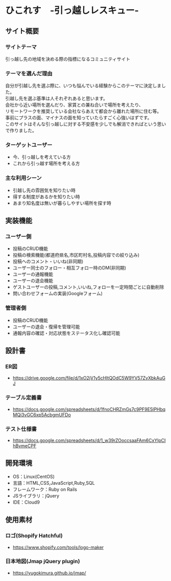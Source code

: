 # ひこれす　-引っ越しレスキュー-

## サイト概要
### サイトテーマ
引っ越し先の地域を決める際の指標になるコミュニティサイト

### テーマを選んだ理由
自分が引越し先を選ぶ際に、いつも悩んでいる経験からこのテーマに決定しました。<br>
引越し先を選ぶ基準は人それぞれあると思います。<br>
会社から近い場所を選んだり、家賃との兼ね合いで場所を考えたり、<br>
リモートワークを推奨している会社ならあえて都会から離れた場所に住む等。<br>
事前にプラスの面、マイナスの面を知っていたらすごく心強いはずです。<br>
このサイトはそんな引っ越しに対する不安感を少しでも解消できればという思いで作りました。

### ターゲットユーザー
- 今、引っ越しを考えている方
- これから引っ越す場所を考える方

### 主な利用シーン
- 引越し先の雰囲気を知りたい時
- 得する制度があるかを知りたい時
- あまり知名度は無いが暮らしやすい場所を探す時

## 実装機能
### ユーザー側
- 投稿のCRUD機能
- 投稿の検索機能(都道府県名,市区町村名,投稿内容での絞り込み)
- 投稿へのコメント・いいね(非同期)
- ユーザー同士のフォロー・相互フォロー時のDM(非同期)
- ユーザーの通報機能
- ユーザーの退会機能
- ゲストユーザーの投稿,コメント,いいね,フォローを一定時間ごとに自動削除
- 問い合わせフォームの実装(Googleフォーム)

### 管理者側
- 投稿のCRUD機能
- ユーザーの退会・復帰を管理可能
- 通報内容の確認・対応状態をステータス化し確認可能

## 設計書
### ER図
- https://drive.google.com/file/d/1xO2jV1y5cHltQOdC5W9YV57ZvXbkAuGJ

### テーブル定義書
- https://docs.google.com/spreadsheets/d/1fnoCHRZmGs7c9PF9E5lPHbqMQi3vGC6xp5AcbgmUFDo

### テスト仕様書
- https://docs.google.com/spreadsheets/d/1_w39rZOoccsaaFAm6CxYlpCIhBvmeCPF

## 開発環境
- OS：Linux(CentOS)
- 言語：HTML,CSS,JavaScript,Ruby,SQL
- フレームワーク：Ruby on Rails
- JSライブラリ：jQuery
- IDE：Cloud9

## 使用素材
### ロゴ(Shopify Hatchful)
- https://www.shopify.com/tools/logo-maker
### 日本地図(Jmap jQuery plugin)
- https://yugokimura.github.io/jmap/
